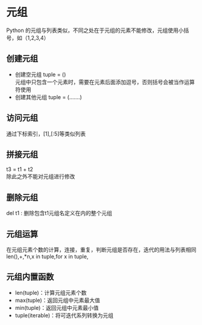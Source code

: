 # 元组
Python 的元组与列表类似，不同之处在于元组的元素不能修改，元组使用小括号，如（1,2,3,4）

## 创建元组
* 创建空元组
tuple = ()  
元组中只包含一个元素时，需要在元素后面添加逗号，否则括号会被当作运算符使用  
* 创建其他元组
tuple = (.......)

## 访问元组
通过下标索引，[1],[:5]等类似列表

## 拼接元组
t3 = t1 + t2  
除此之外不能对元组进行修改

## 删除元组
del t1 : 删除包含t1元组名定义在内的整个元组

## 元组运算
在元组元素个数的计算，连接，重复，判断元组是否存在，迭代的用法与列表相同
len(),+,*n,x in tuple,for x in tuple,

## 元组内置函数
* len(tuple)：计算元组元素个数
* max(tuple)：返回元组中元素最大值
* min(tuple)：返回元组中元素最小值
* tuple(iterable)：将可迭代系列转换为元组

